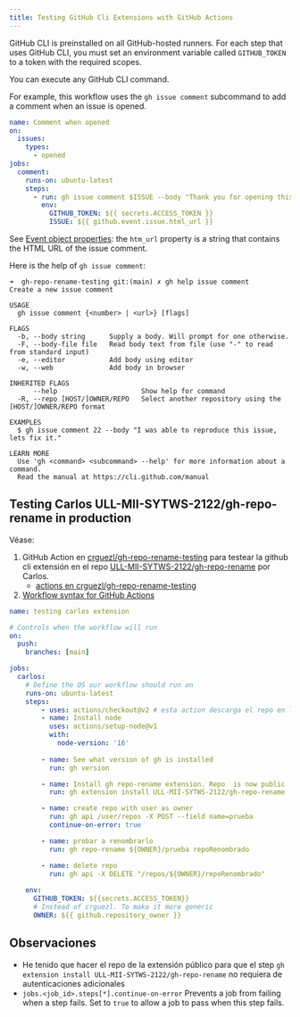 ```yaml
---
title: Testing GitHub Cli Extensions with GitHub Actions
---
```


GitHub CLI is preinstalled on all GitHub-hosted runners. For each step that uses GitHub CLI, you must set an environment variable called `GITHUB_TOKEN` to a token with the required scopes.

You can execute any GitHub CLI command. 

For example, this workflow uses the `gh issue comment` subcommand to add a comment when an issue is opened.

```yml 
name: Comment when opened
on:
  issues:
    types:
      - opened
jobs:
  comment:
    runs-on: ubuntu-latest
    steps:
      - run: gh issue comment $ISSUE --body "Thank you for opening this issue!"
        env:
          GITHUB_TOKEN: ${{ secrets.ACCESS_TOKEN }}
          ISSUE: ${{ github.event.issue.html_url }}
```

See [Event object properties](https://docs.github.com/en/developers/webhooks-and-events/events/issue-event-types#event-object-properties-6): the `htm_url` property is a string that contains the HTML URL of the issue comment.

Here is the help of `gh issue comment`:

```
➜  gh-repo-rename-testing git:(main) ✗ gh help issue comment
Create a new issue comment

USAGE
  gh issue comment {<number> | <url>} [flags]

FLAGS
  -b, --body string      Supply a body. Will prompt for one otherwise.
  -F, --body-file file   Read body text from file (use "-" to read from standard input)
  -e, --editor           Add body using editor
  -w, --web              Add body in browser

INHERITED FLAGS
      --help                     Show help for command
  -R, --repo [HOST/]OWNER/REPO   Select another repository using the [HOST/]OWNER/REPO format

EXAMPLES
  $ gh issue comment 22 --body "I was able to reproduce this issue, lets fix it."

LEARN MORE
  Use 'gh <command> <subcommand> --help' for more information about a command.
  Read the manual at https://cli.github.com/manual
```


## Testing Carlos ULL-MII-SYTWS-2122/gh-repo-rename in production 

Véase:

1. GitHub Action en [crguezl/gh-repo-rename-testing](https://github.com/crguezl/gh-repo-rename-testing) para testear la github cli  extensión 
en el repo [ULL-MII-SYTWS-2122/gh-repo-rename](https://github.com/ULL-MII-SYTWS-2122/gh-repo-rename) por Carlos.
    - [actions en crguezl/gh-repo-rename-testing](https://github.com/crguezl/gh-repo-rename-testing/actions)
2. [Workflow syntax for GitHub Actions](https://docs.github.com/es/actions/learn-github-actions/workflow-syntax-for-github-actions#)


```yml
name: testing carlos extension

# Controls when the workflow will run
on:
  push:
    branches: [main]

jobs:          
  carlos:
    # Define the OS our workflow should run on
    runs-on: ubuntu-latest
    steps: 
        - uses: actions/checkout@v2 # esta action descarga el repo en la máquina virtual
        - name: Install node
          uses: actions/setup-node@v1
          with:
            node-version: '16'
        
        - name: See what version of gh is installed
          run: gh version  

        - name: Install gh repo-rename extension. Repo  is now public
          run: gh extension install ULL-MII-SYTWS-2122/gh-repo-rename  

        - name: create repo with user as owner
          run: gh api /user/repos -X POST --field name=prueba   
          continue-on-error: true        

        - name: probar a renombrarlo
          run: gh repo-rename ${OWNER}/prueba repoRenombrado           

        - name: delete repo
          run: gh api -X DELETE "/repos/${OWNER}/repoRenombrado"           
        
    env:
      GITHUB_TOKEN: ${{secrets.ACCESS_TOKEN}}
      # Instead of crguezl. To make it more generic
      OWNER: ${{ github.repository_owner }}
```

## Observaciones

* He tenido que hacer el repo de la extensión público para que el step `gh extension install ULL-MII-SYTWS-2122/gh-repo-rename` no requiera de autenticaciones adicionales
* `jobs.<job_id>.steps[*].continue-on-error` Prevents a job from failing when a step fails. 
  Set to `true` to allow a job to pass when this step fails.